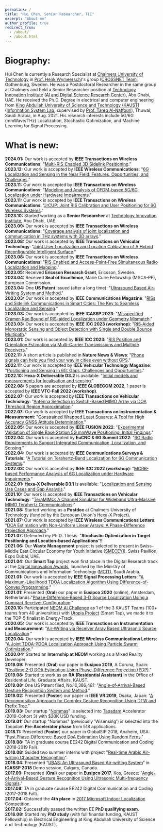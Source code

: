 ```yaml
---
permalink: /
title: "Hui Chen, Senior Researcher, TII"
excerpt: "About me"
author_profile: true
redirect_from: 
  - /about/
  - /about.html
---
```


Biography:
=====
Hui Chen is currently a Research Specialist at [Chalmers University of Technology](https://www.chalmers.se/en/Pages/default.aspx) in [Prof. Henk Wymeersch](https://www.chalmers.se/en/staff/Pages/henk-wymeersch.aspx))'s group ([CROSSNET Team](https://sites.google.com/site/hwymeers/research-group), Gothenburg, Sweden. He was a Postdoctoral Researcher in the same group at Chalmers and held a Senior Researcher position at [Technology Innovation Institute](https://www.tii.ae/) ([AI and Digital Science Research Center](https://www.tii.ae/ai-and-digital-science)), Abu Dhabi, UAE. He received the Ph.D. Degree in electrical and computer engineering from [King Abdullah University of Science and Technology (KAUST)](https://www.kaust.edu.sa/en) ([Information System Lab](https://cemse.kaust.edu.sa/isl/about-isl), supervised by [Prof. Tareq Al-Naffouri](https://cemse.kaust.edu.sa/isl/people/person/tareq-al-naffouri)), Thuwal, Saudi Arabia, in Aug. 2021. His research interests include 5G/6G (mmWave/THz) Localization, Stochastic Optimization, and Machine Learning for Signal Processing.

What is new:
=====
**2024.01:**  Our work is accepted by **IEEE Transactions on Wireless Communications**: "[Multi-RIS-Enabled 3D Sidelink Positioning](https://arxiv.org/pdf/2302.12459.pdf)." \
**2023.12:**  Our work is accepted by **IEEE Wireless Communications**: "[6G Localization and Sensing in the Near Field: Features, Opportunities, and Challenges](https://arxiv.org/pdf/2308.15799.pdf)." \
**2023.11:**  Our work is accepted by **IEEE Transactions on Wireless Communications**: "[Modeling and Analysis of OFDM-based 5G/6G Localization under Hardware Impairments](https://ieeexplore.ieee.org/document/10355872)." \
**2023.11:**  Our work is accepted by **IEEE Transactions on Wireless Communications**: "[JrCUP: Joint RIS Calibration and User Positioning for 6G Wireless Systems](https://ieeexplore.ieee.org/document/10341304)." \
**2023.10:**  Started working as a **Senior Researcher** at [Technology Innovation Institute](https://www.tii.ae/), Abu Dhabi, UAE. \
**2023.09:**  Our work is accepted by **IEEE Transactions on Wireless Communications**: "[Coverage analysis of joint localization and communication in THz systems with 3D arrays](https://ieeexplore.ieee.org/stamp/stamp.jsp?tp=&arnumber=10295408)." \
**2023.08:**  Our work is accepted by **IEEE Transactions on Vehicular Technology**: "[Joint User Localization and Location Calibration of A Hybrid Reconfigurable Intelligent Surface](https://ieeexplore.ieee.org/stamp/stamp.jsp?arnumber=10225368)." \
**2023.08:**  Our work is accepted by **IEEE Transactions on Wireless Communications**: "[RIS-Enabled and Access-Point-Free Simultaneous Radio Localization and Mapping](https://ieeexplore.ieee.org/stamp/stamp.jsp?arnumber=10233198)." \
**2023.05:**  Received **Ericsson Research Grant**, Ericsson, Sweden.\
**2023.04:**  Received **Seal of Excellence**, Marie Curie Fellowship (MSCA-PF), European Commission.\
**2023.04:**  One **US Patent** issued (after a long time): "[Ultrasound Based Air-Writing System and Method](https://patents.google.com/patent/US11630518B2/en)." \
**2023.03:**  Our work is accepted by **IEEE Communications Magazine**: "[RISs and Sidelink Communications in Smart Cities: The Key to Seamless Localization and Sensing](https://ieeexplore.ieee.org/stamp/stamp.jsp?tp=&arnumber=10230036)." \
**2023.03:**  Our work is accepted by **IEEE ICASSP 2023**: "[Misspecified Cramer-Rao Bound of RIS-aided Localization under Geometry Mismatch](https://ieeexplore.ieee.org/stamp/stamp.jsp?arnumber=10096904)." \
**2023.03:**  Our work is accepted by **IEEE ICC 2023 (workshop)**: "[RIS‑Aided Monostatic Sensing and Object Detection with Single and Double Bounce Multipath](https://ieeexplore.ieee.org/stamp/stamp.jsp?tp=&arnumber=10283494)." \
**2023.01:**  Our work is accepted by **IEEE ICC 2023**: "[RIS Position and Orientation Estimation via Multi-Carrier Transmissions and Multiple Receivers](https://ieeexplore.ieee.org/stamp/stamp.jsp?tp=&arnumber=10279731)." \
**2022.11:**  A short article is published in **Nature News & Views**: "[Phone signals can help you find your way in cities even without GPS](https://www.nature.com/articles/d41586-022-03696-3)."\
**2022.11:**  Our work is accepted by **IEEE Vehicular Technology Magazine**: "[Positioning and Sensing in 6G: Gaps, Challenges and Opportunities](https://arxiv.org/pdf/2211.01183.pdf)."\
**2022.10:**  **Hexa-X Deliverable D3.2** is available: "[Initial models and measurements for localisation and sensing](https://hexa-x.eu/wp-content/uploads/2022/10/Hexa-X_D3.2_v1.0.pdf)."\
**2022.08:**  5 papers are accepted by **IEEE GLOBECOM 2022**, 1 paper is accepted by **IEEE VTC-Fall 2022 (workshop)**.\
**2022.07:**  Our work is accepted by **IEEE Transactions on Vehicular Technology**: "[Antenna Selection in Switch-Based MIMO Array via DOA Threshold Region Approximation](https://ieeexplore.ieee.org/stamp/stamp.jsp?tp=&arnumber=9833303)."\
**2022.07:**  Our work is accepted by **IEEE Transactions on Instrumentation & Measurement**: "[Constrained Wrapped Least Squares: A Tool for High Accuracy GNSS Attitude Determination](https://ieeexplore.ieee.org/stamp/stamp.jsp?tp=&arnumber=9837939)."\
**2022.05:**  Our work is accepted by **IEEE FUSION 2022**: "[Experimental Validation of Single Base Station 5G mmWave Positioning: Initial Findings](https://ieeexplore.ieee.org/stamp/stamp.jsp?tp=&arnumber=9841230)."\
**2022.04:**  Our work is accepted by **EuCNC & 6G Summit 2022**: "[6G Radio Requirements to Support Integrated Communication, Localization, and Sensing](https://ieeexplore.ieee.org/stamp/stamp.jsp?tp=&arnumber=9815783)."\
**2022.04:**  Our work is accepted by **IEEE Communications Surveys & Tutorials**: "[A Tutorial on Terahertz-Band Localization for 6G Communication Systems](https://ieeexplore.ieee.org/stamp/stamp.jsp?tp=&arnumber=9782674)."\
**2022.03:**  Our work is accepted by **IEEE ICC 2022 (workshop)**: "[MCRB-based Performance Analysis of 6G Localization under Hardware Impairments](https://ieeexplore.ieee.org/stamp/stamp.jsp?tp=&arnumber=9814598)."\
**2022.01:**  **Hexa-X Deliverable D3.1** is available: "[Localization and Sensing Use Cases and Gap Analysis](https://hexa-x.eu/wp-content/uploads/2022/02/Hexa-X_D3.1_v1.4.pdf)."\
**2021.10:**  Our work is accepted by **IEEE Transactions on Vehicular Technology**: "[TeraMIMO: A Channel Simulator for Wideband Ultra-Massive MIMO Terahertz Communications](https://ieeexplore.ieee.org/document/9591285)."\
**2021.08:**  Started working as a **Postdoc** at Chalmers University of Technology (funded by the European Union's [Hexa-X](https://hexa-x.eu/) Project).\
**2021.07:**  Our work is accepted by **IEEE Wireless Communications Letters**: "[DOA Estimation with Non-Uniform Linear Arrays: A Phase-Difference Projection Approach](https://ieeexplore.ieee.org/document/9506874)."\
**2021.07:**  Defended my Ph.D. Thesis: "**Stochastic Optimization in Target Positioning and Location-based Applications**"!!\
**2021.06:**  Our **Waste Management** project is selected to present in Swiss–Middle East Circular Economy for Youth Initiative ([SMECEYI](https://swisspavilion.org/recycling-with-nommas/)), Swiss Pavilion, Expo Dubai, UAE.\
**2021.04:**  Our **Smart Tap** project won first place in the Digital Research track at the [Digital Innovation Awards](https://cemse.kaust.edu.sa/stat/news/kaust-research-group-win-inaugural-mcit-digital-innovation-award), launched by the Ministry of Communications and Information Technology ([MCIT](https://www.mcit.gov.sa/en)), Saudi Arabia.\
**2021.01:**  Our work is accepted by **IEEE Signal Processing Letters**: "[A Maximum-Likelihood TDOA Localization Algorithm Using Difference-of-Convex Programming](https://ieeexplore.ieee.org/stamp/stamp.jsp?arnumber=9325001)."\
**2021.01:**  Presented (**Oral**) our paper in **Eusipco 2020** (online), Amsterdam, Netherlands:"[Phase-Difference-Based 3-D Source Localization Using a Compact Receiver Configuration](https://ieeexplore.ieee.org/stamp/stamp.jsp?arnumber=9287378)."\
**2020.10:**  Participated [NEOM AI Challenge](https://neomchallenge.com/en) as 1 of the 3 KAUST Teams (100+ teams from 40 universities) with [Utopia Project](https://www.youtube.com/watch?v=5-30Z7Omugw) (Smart Tap), we made it to the TOP-5 finalist in Energy-Track.\
**2020.05:**  Our work is accepted by **IEEE Transactions on Instrumentation and Measurement**: "[Air-Writing via Receiver Array Based Ultrasonic Source Localization](https://ieeexplore.ieee.org/stamp/stamp.jsp?arnumber=9082625)."\
**2020.04:**  Our work is accepted by **IEEE Wireless Communications Letters**: "[A Joint TDOA-PDOA Localization Approach Using Particle Swarm Optimization](https://ieeexplore.ieee.org/iel7/5962382/6065724/09062333.pdf)."\
**2020.04:**  Started an **Internship at NEOM** working as a Mixed Reality Developer.\
**2019.09:**  Presented (**Oral**) our paper in **Eusipco 2019**, A Coruna, Spain: "[Realtime 2-D DOA Estimation Using Phase-Difference Projection (PDP)](https://ieeexplore.ieee.org/stamp/stamp.jsp?arnumber=8902804)."\
**2019.08:**  Started to work as an **RA (Residential Assistant)** in the Office of Residential Life, Graduate Affairs, KAUST.\
**2019.08:**  One US Patent filed, No.10,386,481: "[Angle-of-Arrival-Based Gesture Recognition System and Method](https://patentimages.storage.googleapis.com/29/ed/66/3c72c30f788e26/US10386481.pdf)."\
**2019.02:**  Presented (**Poster**) our paper in **IEEE VR 2019**, Osaka, Japan: "[A Decomposition Approach for Complex Gesture Recognition Using DTW and Prefix Tree](https://ieeexplore.ieee.org/stamp/stamp.jsp?tp=&arnumber=8797868)."\
**2019.03:**  Our startup "[Nommas](https://nommas.com/)" is selected into [Taqadam](https://innovation.kaust.edu.sa/taqadam/) Accelerator (2019-Cohort 3) with $20K USD funding.\
**2019.01:**  Our startup "Nommas" (previously 'Wisensing') is selected into the Taqadam **Pre-Accelerator phase** from 518 applications.\
**2018.11:**  Presented (**Poster**) our paper in GlobalSIP 2018, Anaheim, USA: "[Fast Phase-Difference-Based DoA Estimation Using Random Ferns](https://ieeexplore.ieee.org/stamp/stamp.jsp?arnumber=8646676)."\
**2018.08:**  TA in graduate course EE242 Digital Communication and Coding (2018-2019 Fall).\
**2018.08:**  Guided two summer interns with project "[Real-time Arabic Air-writing Character Recognition](https://ssi.kaust.edu.sa/overview)".\
**2018.04:**  Presented “[UBAS: An Ultrasound Based Air-writing System](https://2018.ieeeicassp.org/Demos.asp)” in **ICASSP 2018** Demo session, Calgary, Canada.\
**2017.09:**  Presented (**Oral**) our paper in **Eusipco 2017**, Kos, Greece: "[Angle-of-Arrival-Based Gesture Recognition Using Ultrasonic Multi-frequency Signals](https://ieeexplore.ieee.org/stamp/stamp.jsp?arnumber=8081160)."\
**2017.08:**  TA in graduate course EE242 Digital Communication and Coding (2017-2018 Fall).\
**2017.04:**  Obtained the **4th place** in [2017 Microsoft Indoor Localization Competition](https://www.microsoft.com/en-us/research/event/microsoft-indoor-localization-competition-ipsn-2017/).\
**2017.02:**  Successfully passed the written EE **PhD qualifying exam**.\
**2016.08:**  Started my **PhD study** (with full finantial funding, KAUST Fellowship) in Electrical Engineering at King Abdullah University of Science and Technology (KAUST).
